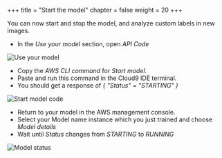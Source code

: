 +++
title = "Start the model"
chapter = false
weight = 20
+++

You can now start and stop the model, and analyze custom labels in new images.

* In the *Use your model* section, open *API Code*

![Use your model](20_testing_model/images/test-model-1.png "Use your model")

* Copy the *AWS CLI command* for *Start model*.
* Paste and run this command in the Cloud9 IDE terminal.
* You should get a response of *{ "Status" = "STARTING" }*

![Start model code](20_testing_model/images/test-model-2.png "Start model code")

* Return to your model in the AWS management console.
* Select your Model name instance which you just trained and choose *Model details*
* Wait until *Status* changes from *STARTING* to *RUNNING*

![Model status](20_testing_model/images/test-model-3.png "Model status")
